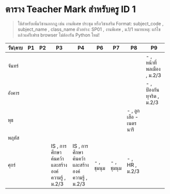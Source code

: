 # ตาราง Teacher Mark สำหรับครู ID 1

> ใช้สำหรับเพิ่มวิชานอกกฎ เช่น งานพิเศษ ประชุม หรือวิชาเสริม
> Format: subject_code , subject_name , class_name
> ตัวอย่าง: SP01 , งานพิเศษ , ม.1/1
> หมายเหตุ: แก้ไขแล้วแค่รีเฟรช browser ไม่ต้องรัน Python ใหม่!

| วัน\คาบ | P1 | P2 | P3 | P4 | P6 | P7 | P8 | P9 |
| --- | --- | --- | --- | --- | --- | --- | --- | --- |
| จันทร์ |  |  |  |  |  |  |  | - , หน้าที่พลเมือง  , ม.2/3 |
| อังคาร |  |  |  |  |  |  |  | - , ป้องกันทุจริต , ม.2/3 |
| พุธ |  |  |  |  |  |  | - , ลูกเสือ - เนตรนารี |  |
| พฤหัส |  |  |  |  |  |  |  |  |
| ศุกร์ |  |  | IS , การศึกษาค้นคว้าและสร้างองค์ความรู้ , ม.2/3 | IS , การศึกษาค้นคว้าและสร้างองค์ความรู้ , ม.2/3 | - , ชุมนุม   | - , ชุมนุม   | - , HR , ม.2/3 |  |
